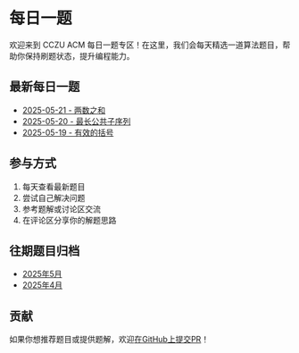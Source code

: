 # 每日一题

欢迎来到 CCZU ACM 每日一题专区！在这里，我们会每天精选一道算法题目，帮助你保持刷题状态，提升编程能力。

## 最新每日一题

- [2025-05-21 - 两数之和](./2025-05-21.md)
- [2025-05-20 - 最长公共子序列](./2025-05-20.md)
- [2025-05-19 - 有效的括号](./2025-05-19.md)

## 参与方式

1. 每天查看最新题目
2. 尝试自己解决问题
3. 参考题解或讨论区交流
4. 在评论区分享你的解题思路

## 往期题目归档

- [2025年5月](./archive-2025-05.md)
- [2025年4月](./archive-2025-04.md)

## 贡献

如果你想推荐题目或提供题解，欢迎[在GitHub上提交PR](https://github.com/2754LM/cczuacm)！ 
